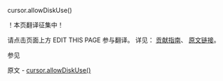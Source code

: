  cursor.allowDiskUse()

 ！本页翻译征集中！

请点击页面上方 EDIT THIS PAGE 参与翻译。
详见：
[贡献指南]( https://github.com/whaleal/MongoDB-Manual-zh/blob/master/CONTRIBUTING.md )、
[原文链接](  https://docs.mongodb.com/manual/reference/method/cursor.allowDiskUse/  )。

 参见

原文 - [cursor.allowDiskUse()]( https://docs.mongodb.com/manual/reference/method/cursor.allowDiskUse/ )

